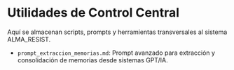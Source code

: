 # Utilidades de Control Central

Aquí se almacenan scripts, prompts y herramientas transversales al sistema ALMA_RESIST.

- `prompt_extraccion_memorias.md`: Prompt avanzado para extracción y consolidación de memorias desde sistemas GPT/IA.

